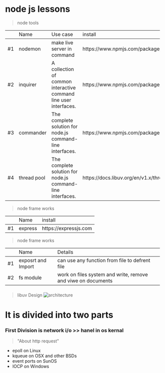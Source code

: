 <h1>node js lessons</h1>

  > node tools

<table>
  <th>
    <td>Name</td>
    <td>Use case</td>
    <td>install</td>
  </th>
  <tbody>
    <tr>
      <td>#1</td>
      <td>nodemon</td>
      <td>make live server in command</td>
      <td>https://www.npmjs.com/package/nodemon</td>
    </tr>
    <tr>
      <td>#2</td>
      <td>inquirer</td>
      <td>A collection of common interactive command line user interfaces.</td>
      <td>https://www.npmjs.com/package/inquirer</td>
    </tr>
    <tr>
      <td>#3</td>
      <td>commander</td>
      <td>The complete solution for node.js command-line interfaces.</td>
      <td>https://www.npmjs.com/package/commander</td>
    </tr>
    <tr>
      <td>#4</td>
      <td>thread pool</td>
      <td>The complete solution for node.js command-line interfaces.</td>
      <td>https://docs.libuv.org/en/v1.x/threadpool.html</td>
    </tr>
  </tbody>
</table>

  > node frame works

<table>
  <th>
    <td>Name</td>
    <td>install</td>
  </th>
  <tbody>
    <tr>
      <td>#1</td>
      <td>express</td>
      <td>https://expressjs.com</td>
    </tr>
  </tbody>
</table>

  > node frame works

<table>
  <th>
    <td>Name</td>
    <td>Details</td>
  </th>
  <tbody>
    <tr>
      <td>#1</td>
      <td>exposrt and Import</td>
      <td>can use any function from file to defrent file</td>
    </tr>
    <tr>
      <td>#2</td>
      <td>fs module</td>
      <td>work on files system and write, remove and viwe on documents</td>
    </tr>
  </tbody>
</table>

###

  > libuv Design
![architecture](https://github.com/ASH-Education/nodeJs_lessons/assets/124946844/4b8b6661-fd3f-4c8e-8ed0-3ace7b000a7b)
<h1>It is divided into two parts</h1>

<h3>First Division is network i/o >> hanel in os kernal</h3>

  > "About http request"
- epoll on Linux
- kqueue on OSX and other BSDs
- event ports on SunOS
- IOCP on Windows

